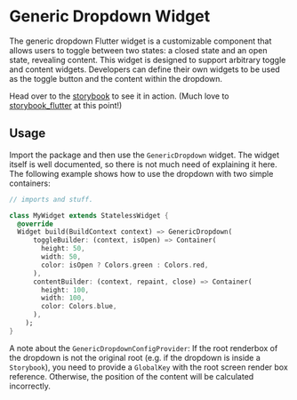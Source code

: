 # Generic Dropdown Widget

The generic dropdown Flutter widget is a customizable component
that allows users to toggle between two states: a closed state and
an open state, revealing content. This widget is designed to support arbitrary
toggle and content widgets. Developers can define their own widgets to be used
as the toggle button and the content within the dropdown.

Head over to the [storybook](https://smartive.github.io/flutter-generic-dropdown-widget/)
to see it in action. (Much love to
[storybook_flutter](https://github.com/ookami-kb/storybook_flutter) at this point!)

## Usage

Import the package and then use the `GenericDropdown` widget.
The widget itself is well documented, so there is not much
need of explaining it here. The following example shows how
to use the dropdown with two simple containers:

```dart
// imports and stuff.

class MyWidget extends StatelessWidget {
  @override
  Widget build(BuildContext context) => GenericDropdown(
      toggleBuilder: (context, isOpen) => Container(
        height: 50,
        width: 50,
        color: isOpen ? Colors.green : Colors.red,
      ),
      contentBuilder: (context, repaint, close) => Container(
        height: 100,
        width: 100,
        color: Colors.blue,
      ),
    );
}
```

A note about the `GenericDropdownConfigProvider`:
If the root renderbox of the dropdown is not the
original root (e.g. if the dropdown is inside a `Storybook`),
you need to provide a `GlobalKey` with the root screen
render box reference. Otherwise, the position of the
content will be calculated incorrectly.
